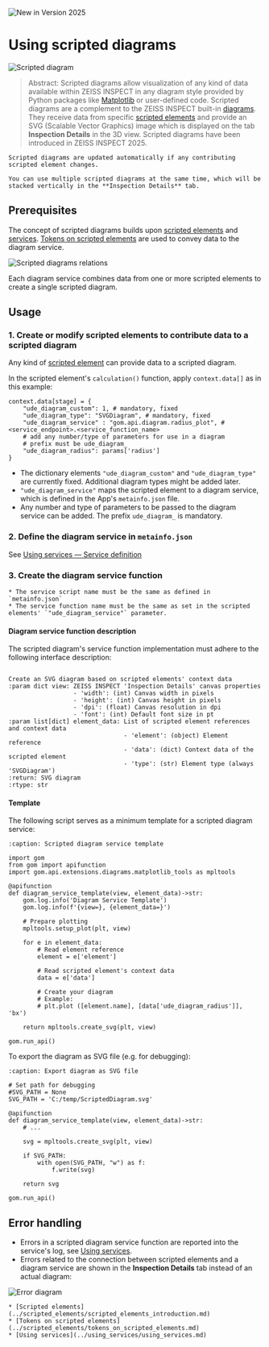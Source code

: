 ![New in Version 2025](https://img.shields.io/badge/New-Version_2025-orange)

# Using scripted diagrams

![Scripted diagram](assets/scripted_diagrams.png)

> Abstract: Scripted diagrams allow visualization of any kind of data available within ZEISS INSPECT in any diagram style provided by Python packages like [Matplotlib](https://matplotlib.org/) or user-defined code. Scripted diagrams are a complement to the ZEISS INSPECT built-in [diagrams](https://techguide.zeiss.com/en/zeiss-inspect-2023/article/general_view_diagram.html). They receive data from specific [scripted elements](../scripted_elements/scripted_elements_introduction.md) and provide an SVG (Scalable Vector Graphics) image which is displayed on the tab **Inspection Details** in the 3D view. Scripted diagrams have been introduced in ZEISS INSPECT 2025.

```{note}
Scripted diagrams are updated automatically if any contributing scripted element changes.
```

```{note}
You can use multiple scripted diagrams at the same time, which will be stacked vertically in the **Inspection Details** tab.
```

## Prerequisites

The concept of scripted diagrams builds upon [scripted elements](../scripted_elements/scripted_elements_introduction.md) and [services](../using_services/using_services.md). [Tokens on scripted elements](../scripted_elements/tokens_on_scripted_elements.md) are used to convey data to the diagram service.

![Scripted diagrams relations](assets/scripted_diagrams_relations.png)

Each diagram service combines data from one or more scripted elements to create a single scripted diagram.

## Usage

### 1. Create or modify scripted elements to contribute data to a scripted diagram

Any kind of [scripted element](../scripted_elements/scripted_elements_introduction.md) can provide data to a scripted diagram.

In the scripted element's `calculation()` function, apply `context.data[]` as in this example:

```{code-block} python
context.data[stage] = {
    "ude_diagram_custom": 1, # mandatory, fixed
    "ude_diagram_type": "SVGDiagram", # mandatory, fixed
    "ude_diagram_service" : "gom.api.diagram.radius_plot", # <service_endpoint>.<service_function_name>
    # add any number/type of parameters for use in a diagram
    # prefix must be ude_diagram_
    "ude_diagram_radius": params['radius'] 
}
```

* The dictionary elements `"ude_diagram_custom"` and `"ude_diagram_type"` are currently fixed. Additional diagram types might be added later.
* `"ude_diagram_service"` maps the scripted element to a diagram service, which is defined in the App's `metainfo.json` file.
* Any number and type of parameters to be passed to the diagram service can be added. The prefix `ude_diagram_` is mandatory.

### 2. Define the diagram service in `metainfo.json`

See <a href="../using_services/using_services.html#service-definition">Using services &mdash; Service definition</a>

### 3. Create the diagram service function

```{important}
* The service script name must be the same as defined in `metainfo.json`
* The service function name must be the same as set in the scripted elements' `"ude_diagram_service"` parameter.
```

#### Diagram service function description

The scripted diagram's service function implementation must adhere to the following interface description:

```{py:function} <function name>(view, element_data): str

Create an SVG diagram based on scripted elements' context data 
:param dict view: ZEISS INSPECT 'Inspection Details' canvas properties
                  - 'width': (int) Canvas width in pixels 
                  - 'height': (int) Canvas height in pixels
                  - 'dpi': (float) Canvas resolution in dpi
                  - 'font': (int) Default font size in pt
:param list[dict] element_data: List of scripted element references and context data 
                                - 'element': (object) Element reference
                                - 'data': (dict) Context data of the scripted element
                                - 'type': (str) Element type (always 'SVGDiagram')
:return: SVG diagram
:rtype: str
```

#### Template

The following script serves as a minimum template for a scripted diagram service:
```{code-block} python
:caption: Scripted diagram service template

import gom
from gom import apifunction
import gom.api.extensions.diagrams.matplotlib_tools as mpltools

@apifunction
def diagram_service_template(view, element_data)->str:
    gom.log.info('Diagram Service Template')
    gom.log.info(f'{view=}, {element_data=}')
    
    # Prepare plotting
    mpltools.setup_plot(plt, view)

    for e in element_data:
        # Read element reference 
        element = e['element']
        
        # Read scripted element's context data
        data = e['data']

        # Create your diagram
        # Example: 
        # plt.plot ([element.name], [data['ude_diagram_radius']], 'bx')
    
    return mpltools.create_svg(plt, view)

gom.run_api()
```

To export the diagram as SVG file (e.g. for debugging):

```{code-block} python
:caption: Export diagram as SVG file

# Set path for debugging
#SVG_PATH = None
SVG_PATH = 'C:/temp/ScriptedDiagram.svg'

@apifunction
def diagram_service_template(view, element_data)->str:
    # ...

    svg = mpltools.create_svg(plt, view)

    if SVG_PATH:
        with open(SVG_PATH, "w") as f:
            f.write(svg)
    
    return svg
    
gom.run_api()
```

## Error handling

* Errors in a scripted diagram service function are reported into the service's log, see [Using services](../using_services/using_services.md).
* Errors related to the connection between scripted elements and a diagram service are shown in the **Inspection Details** tab instead of an actual diagram:

![Error diagram](assets/error_diagram.png)

```{seealso}
* [Scripted elements](../scripted_elements/scripted_elements_introduction.md)
* [Tokens on scripted elements](../scripted_elements/tokens_on_scripted_elements.md)
* [Using services](../using_services/using_services.md)
```
